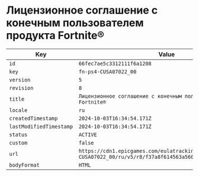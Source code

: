 # Лицензионное соглашение с конечным пользователем продукта Fortnite®

| Key | Value |
| --- | ----- |
| `id` | `66fec7ae5c3312111f6a1208` |
| `key` | `fn-ps4-CUSA07022_00` |
| `version` | `5` |
| `revision` | `8` |
| `title` | `Лицензионное соглашение с конечным пользователем продукта Fortnite®` |
| `locale` | `ru` |
| `createdTimestamp` | `2024-10-03T16:34:54.171Z` |
| `lastModifiedTimestamp` | `2024-10-03T16:34:54.171Z` |
| `status` | `ACTIVE` |
| `custom` | `false` |
| `url` | `https://cdn1.epicgames.com/eulatracking-download/fn-ps4-CUSA07022_00/ru/v5/r8/f37a8f614563a5603246c8c7a370d229.pdf` |
| `bodyFormat` | `HTML` |
